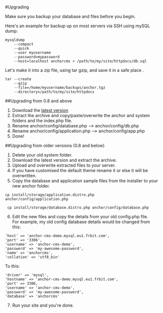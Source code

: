 #Upgrading

Make sure you backup your database and files before you begin.

Here's an example for backup up on most servers via SSH using mySQL dump:
```
mysqldump
    --compact
    --quick
    --user myusername
    --password=mypassword
    --host=localhost anchorcms > /path/to/my/site/httpdocs/db.sql
```
Let's make it into a zip file, using tar gzip, and save it in a safe place .
~~~
tar --create
    --gzip
    --file=/home/myusername/backups/anchor.tgz
    --directory=/path/to/my/site/httpdocs
~~~    
##Upgrading from 0.8 and above

1. Download the [latest version](http://anchorcms.com/download)
2. Extract the archive and copy/paste/overwrite the anchor and system folders and the index.php file.
3. Rename anchor/config/database.php --> anchor/config/db.php
4. Rename anchor/config/application.php --> anchor/config/app.php
5. Done!

##Upgrading from older versions (0.8 and below)

1. Delete your old system folder.
2. Download the latest version and extract the archive.
3. Upload and overwrite extracted files to your server.
4. If you have customised the default theme rename it or else it will be overwritten.
5. Copy the database and application sample files from the installer to your new anchor folder.
~~~
cp install/storage/application.distro.php anchor/config/application.php

 cp install/storage/database.distro.php anchor/config/database.php
~~~
6. Edit the new files and copy the details from your old config.php file.  
For example, my old config database details would be changed from this:

~~~
'host' => 'anchor-cms-demo.mysql.eu1.frbit.com',
'port' => '3306',
'username' => 'anchor-cms-demo',
'password' => 'my-awesome-password',
'name' => 'anchorcms',
'collation' => 'utf8_bin'
~~~
To this:
~~~
'driver' => 'mysql',
'hostname' => 'anchor-cms-demo.mysql.eu1.frbit.com',
'port' => 3306,
'username' => 'anchor-cms-demo',
'password' => 'my-awesome-password',
'database' => 'anchorcms'
~~~
7. Run your site and you're done.
